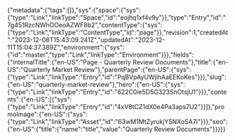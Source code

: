 {"metadata":{"tags":[]},"sys":{"space":{"sys":{"type":"Link","linkType":"Space","id":"eojhq1xf4v9y"}},"type":"Entry","id":"7g451RzcNWhOOeoAZWF8b2","contentType":{"sys":{"type":"Link","linkType":"ContentType","id":"page"}},"revision":1,"createdAt":"2023-12-08T15:43:09.241Z","updatedAt":"2023-12-11T15:04:37.389Z","environment":{"sys":{"id":"master","type":"Link","linkType":"Environment"}}},"fields":{"internalTitle":{"en-US":"Page - Quarterly Review Documents"},"title":{"en-US":"Quarterly Market Review"},"parentPage":{"en-US":{"sys":{"type":"Link","linkType":"Entry","id":"PqBVpAyUWjihAaEEKoKes"}}},"slug":{"en-US":"quarterly-market-review"},"hero":{"en-US":{"sys":{"type":"Link","linkType":"Entry","id":"622C0ie5D5G323SnOtsjU1"}}},"contents":{"en-US":[{"sys":{"type":"Link","linkType":"Entry","id":"4xV8tCZ1dX0e4Pa3aps7U2"}}]},"promoImage":{"en-US":{"sys":{"type":"Link","linkType":"Asset","id":"63wM1MtZyrukjY5NXoSA7i"}}},"seo":{"en-US":{"title":{"name":"title","value":"Quarterly Review Documents"}}}}}